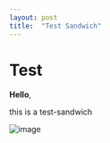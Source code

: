 ```yaml
---
layout: post
title:  "Test Sandwich"
---
```


# Test

**Hello**, 

this is a test-sandwich

![image](https://upload.wikimedia.org/wikipedia/commons/e/e6/BLT_sandwich_on_toast.jpg)

